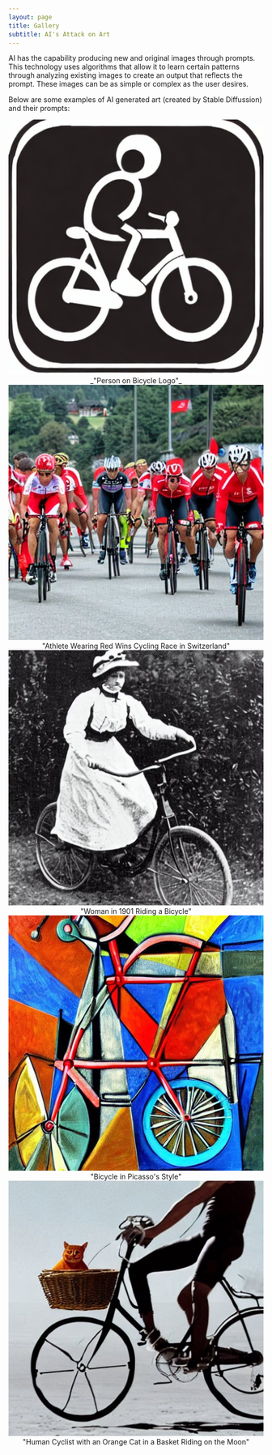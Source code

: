 ```yaml
---
layout: page
title: Gallery
subtitle: AI's Attack on Art
---
```


AI has the capability producing new and original images through prompts. This technology uses algorithms that allow it to learn certain patterns through analyzing existing images to create an output that reflects the prompt. These images can be as simple or complex as the user desires.

Below are some examples of AI generated art (created by Stable Diffussion) and their prompts:

<figure>
  <img src="images/poblogo.jpeg" alt="Person on Bicycle Logo">
  <figcaption>_"Person on Bicycle Logo"_</figcaption>
</figure>

<figure>
  <img src="images/race.jpeg" alt="Athlete Wearing Red Wins Cycling Race in Switzerland">
  <figcaption>"Athlete Wearing Red Wins Cycling Race in Switzerland"</figcaption>
</figure>

<figure>
  <img src="images/womanbike.jpeg" alt="Woman in 1901 Riding a Bicycle">
  <figcaption>"Woman in 1901 Riding a Bicycle"</figcaption>
</figure>

<figure>
  <img src="images/picasso.jpeg" alt="Bicycle in Picasso's Style">
  <figcaption>"Bicycle in Picasso's Style"</figcaption>
</figure>

<figure>
  <img src="images/cat.jpeg" alt="Human Cyclist with an Orange Cat in a Basket Riding on the Moon">
  <figcaption>"Human Cyclist with an Orange Cat in a Basket Riding on the Moon"</figcaption>
</figure>

<style>
figure {
  display: block;
  margin: 0 auto;
  text-align: center;
}
</style>
